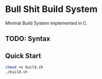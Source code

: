 # Bull Shit Build System
Minimal Build System implemented in C.

## TODO: Syntax

## Quick Start
``` bash
chmod +x build.sh
./build.sh
```
